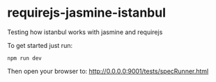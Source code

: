 requirejs-jasmine-istanbul
==========================

Testing how istanbul works with jasmine and requirejs

To get started just run: 
  
  `npm run dev`
  
Then open your browser to: http://0.0.0.0:9001/tests/specRunner.html
